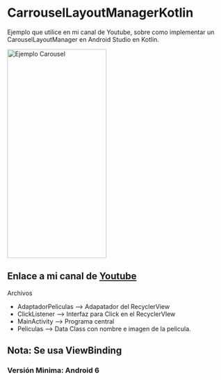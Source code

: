 # CarrouselLayoutManagerKotlin
Ejemplo que utilice en mi canal de Youtube, sobre como implementar un CarouselLayoutManager en Android Studio en Kotlin.

<img src="https://i.imgur.com/dpPj0eA.gif" alt="Ejemplo Carousel" width="228" height="480">

<h2>Enlace a mi canal de <a href="https://www.youtube.com/channel/UC2DuaiB9sdKArULcC6TrnZA" target="_blank">Youtube</a></h2>

Archivos
- AdaptadorPeliculas --> Adapatador del RecyclerView
- ClickListener --> Interfaz para Click en el RecyclerVIew
- MainActivity --> Programa central
- Peliculas --> Data Class con nombre e imagen de la pelicula.

<h2>Nota: Se usa ViewBinding</h2>

<h3>Versión Minima: Android 6 </h3>

